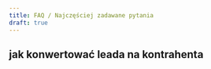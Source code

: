 ```yaml
---
title: FAQ / Najczęściej zadawane pytania
draft: true
---
```


## jak konwertować leada na kontrahenta
